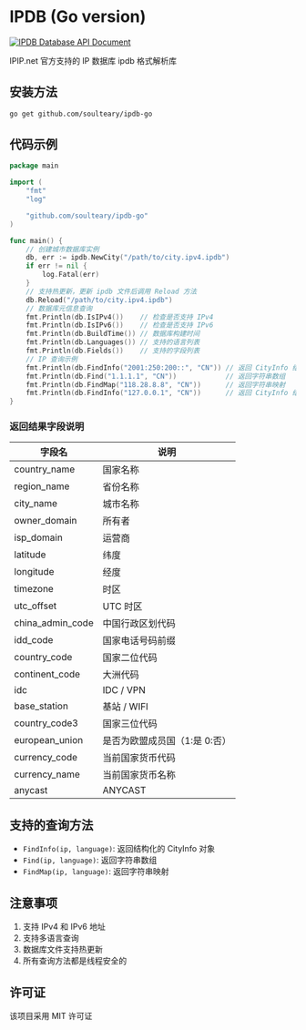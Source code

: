 # IPDB (Go version)

[![IPDB Database API Document](https://godoc.org/github.com/soulteary/ipdb-go?status.svg)](https://godoc.org/github.com/soulteary/ipdb-go)

IPIP.net 官方支持的 IP 数据库 ipdb 格式解析库

## 安装方法

```bash
go get github.com/soulteary/ipdb-go
```

## 代码示例

```go
package main

import (
	"fmt"
	"log"

	"github.com/soulteary/ipdb-go"
)

func main() {
	// 创建城市数据库实例
	db, err := ipdb.NewCity("/path/to/city.ipv4.ipdb")
	if err != nil {
		log.Fatal(err)
	}
	// 支持热更新，更新 ipdb 文件后调用 Reload 方法
	db.Reload("/path/to/city.ipv4.ipdb")
	// 数据库元信息查询
	fmt.Println(db.IsIPv4())    // 检查是否支持 IPv4
	fmt.Println(db.IsIPv6())    // 检查是否支持 IPv6
	fmt.Println(db.BuildTime()) // 数据库构建时间
	fmt.Println(db.Languages()) // 支持的语言列表
	fmt.Println(db.Fields())    // 支持的字段列表
	// IP 查询示例
	fmt.Println(db.FindInfo("2001:250:200::", "CN")) // 返回 CityInfo 结构体
	fmt.Println(db.Find("1.1.1.1", "CN"))            // 返回字符串数组
	fmt.Println(db.FindMap("118.28.8.8", "CN"))      // 返回字符串映射
	fmt.Println(db.FindInfo("127.0.0.1", "CN"))      // 返回 CityInfo 结构体
}
```

### 返回结果字段说明

| 字段名 | 说明 |
|--------|------|
| country_name | 国家名称 |
| region_name | 省份名称 |
| city_name | 城市名称 |
| owner_domain | 所有者 |
| isp_domain | 运营商 |
| latitude | 纬度 |
| longitude | 经度 |
| timezone | 时区 |
| utc_offset | UTC 时区 |
| china_admin_code | 中国行政区划代码 |
| idd_code | 国家电话号码前缀 |
| country_code | 国家二位代码 |
| continent_code | 大洲代码 |
| idc | IDC / VPN |
| base_station | 基站 / WIFI |
| country_code3 | 国家三位代码 |
| european_union | 是否为欧盟成员国（1:是 0:否）|
| currency_code | 当前国家货币代码 |
| currency_name | 当前国家货币名称 |
| anycast | ANYCAST |

## 支持的查询方法

- `FindInfo(ip, language)`: 返回结构化的 CityInfo 对象
- `Find(ip, language)`: 返回字符串数组
- `FindMap(ip, language)`: 返回字符串映射

## 注意事项

1. 支持 IPv4 和 IPv6 地址
2. 支持多语言查询
3. 数据库文件支持热更新
4. 所有查询方法都是线程安全的

## 许可证

该项目采用 MIT 许可证
